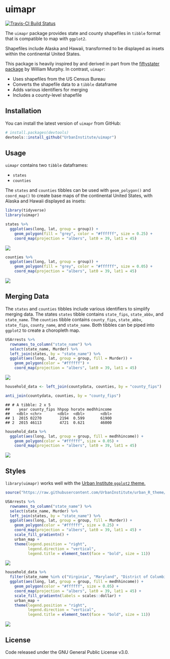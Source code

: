 
<!-- README.md is generated from README.Rmd. Please edit that file -->
uimapr
======

[![Travis-CI Build Status](https://travis-ci.org/UrbanInstitute/uimapr.svg?branch=master)](https://travis-ci.org/UrbanInstitute/uimapr)

The `uimapr` package provides state and county shapefiles in `tibble` format that is compatible to map with `ggplot2`.

Shapefiles include Alaska and Hawaii, transformed to be displayed as insets within the continental United States.

This package is heavily inspired by and derived in part from the [fiftystater package](https://cran.r-project.org/package=fiftystater) by William Murphy. In contrast, `uimapr`:

-   Uses shapefiles from the US Census Bureau
-   Converts the shapefile data to a `tibble` dataframe
-   Adds various identifiers for merging
-   Includes a county-level shapefile

Installation
------------

You can install the latest version of `uimapr` from GitHub:

``` r
# install.packages(devtools)
devtools::install_github("UrbanInstitute/uimapr")
```

Usage
-----

`uimapr` contains two `tibble` dataframes:

-   `states`
-   `counties`

The `states` and `counties` tibbles can be used with `geom_polygon()` and `coord_map()` to create base maps of the continental United States, with Alaska and Hawaii displayed as insets:

``` r
library(tidyverse)
library(uimapr)

states %>%
  ggplot(aes(long, lat, group = group)) +
    geom_polygon(fill = "grey", color = "#ffffff", size = 0.25) +
    coord_map(projection = "albers", lat0 = 39, lat1 = 45)
```

![](README_files/figure-markdown_github/blank-state-1.png)

``` r
counties %>%
  ggplot(aes(long, lat, group = group)) +
    geom_polygon(fill = "grey", color = "#ffffff", size = 0.05) +
    coord_map(projection = "albers", lat0 = 39, lat1 = 45)
```

![](README_files/figure-markdown_github/blank-county-1.png)

Merging Data
------------

The `states` and `counties` tibbles include various identifiers to simplify merging data. The states `states` tibble contains `state_fips`, `state_abbv`, and `state_name`. The `counties` tibble contains `county_fips`, `state_abbv`, `state_fips`, `county_name`, and `state_name`. Both tibbles can be piped into `ggplot2` to create a choropleth map.

``` r
USArrests %>%
  rownames_to_column("state_name") %>%
  select(state_name, Murder) %>%
  left_join(states, by = "state_name") %>%
  ggplot(aes(long, lat, group = group, fill = Murder)) +
    geom_polygon(color = "#ffffff") +
    coord_map(projection = "albers", lat0 = 39, lat1 = 45)
```

![](README_files/figure-markdown_github/us-choropleth-1.png)

``` r
household_data <- left_join(countydata, counties, by = "county_fips")

anti_join(countydata, counties, by = "county_fips")
```

    ## # A tibble: 2 x 5
    ##    year county_fips hhpop horate medhhincome
    ##   <dbl> <chr>       <dbl>  <dbl>       <dbl>
    ## 1  2015 02270        2194  0.599       61900
    ## 2  2015 46113        4721  0.621       46000

``` r
household_data %>%
  ggplot(aes(long, lat, group = group, fill = medhhincome)) +
    geom_polygon(color = "#ffffff", size = 0.05) +
    coord_map(projection = "albers", lat0 = 39, lat1 = 45)
```

![](README_files/figure-markdown_github/county-1.png)

Styles
------

`library(uimapr)` works well with the [Urban Institute `ggplot2` theme.](https://github.com/UrbanInstitute/urban_R_theme)

``` r
source("https://raw.githubusercontent.com/UrbanInstitute/urban_R_theme/urban_R_theme_revamp/urban_theme.R")
```

``` r
USArrests %>%
  rownames_to_column("state_name") %>%
  select(state_name, Murder) %>%
  left_join(states, by = "state_name") %>%
  ggplot(aes(long, lat, group = group, fill = Murder)) +
    geom_polygon(color = "#ffffff", size = 0.25) +
    coord_map(projection = "albers", lat0 = 39, lat1 = 45) +
    scale_fill_gradientn() +
    urban_map +
    theme(legend.position = "right",
          legend.direction = "vertical",
          legend.title = element_text(face = "bold", size = 11))
```

![](README_files/figure-markdown_github/theme-state-1.png)

``` r
household_data %>%
  filter(state_name %in% c("Virginia", "Maryland", "District of Columbia")) %>%
  ggplot(aes(long, lat, group = group, fill = medhhincome)) +
    geom_polygon(color = "#ffffff", size = 0.05) +
    coord_map(projection = "albers", lat0 = 39, lat1 = 45) +
    scale_fill_gradientn(labels = scales::dollar) +
    urban_map +
    theme(legend.position = "right",
          legend.direction = "vertical",
          legend.title = element_text(face = "bold", size = 11))
```

![](README_files/figure-markdown_github/theme-counties-1.png)

License
-------

Code released under the GNU General Public License v3.0.
